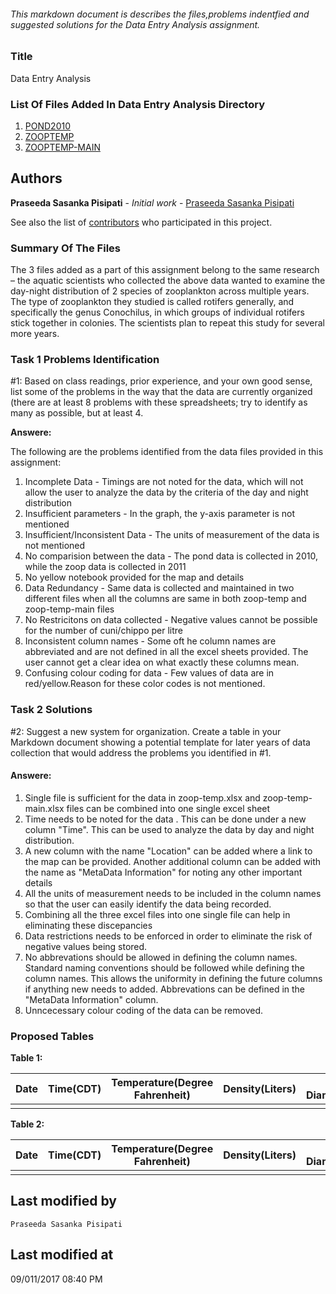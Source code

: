 ###### This markdown document is describes the files,problems indentfied and suggested solutions for the Data Entry Analysis assignment.

### Title
Data Entry Analysis

### List Of Files Added In Data Entry Analysis Directory
1. [POND2010](https://github.com/PraseedaSasankaPisipati/Assignment-1-D2Decisions/blob/master/DataEntryAnalysis/pond2010.xlsx)
2. [ZOOPTEMP](https://github.com/PraseedaSasankaPisipati/Assignment-1-D2Decisions/blob/master/DataEntryAnalysis/zoop%20-%20temp-main.xlsx)
3. [ZOOPTEMP-MAIN](https://github.com/PraseedaSasankaPisipati/Assignment-1-D2Decisions/blob/master/DataEntryAnalysis/zoop%20-%20temp.xlsx)


## Authors

**Praseeda Sasanka Pisipati** - *Initial work* - [Praseeda Sasanka Pisipati](https://github.com/PraseedaSasankaPisipati)

See also the list of [contributors](https://github.com/PraseedaSasankaPisipati/Assignment-1-D2Decisions/graphs/contributors) who participated in this project.

### Summary Of The Files

The 3 files added as a part of this assignment belong to the same research – the aquatic scientists who collected the above data wanted to examine the day-night distribution of 2 species of zooplankton across multiple years. The type of zooplankton they studied is called rotifers generally, and specifically the genus Conochilus, in which groups of individual rotifers stick together in colonies. The scientists plan to repeat this study for several more years. 

### Task 1 Problems Identification

#1: Based on class readings, prior experience, and your own good sense, list some of the problems in the way that the data are currently organized (there are at least 8 problems with these spreadsheets; try to identify as many as possible, but at least 4.

**Answere:** 

The following are the problems identified from the data files provided in this assignment:
1. Incomplete Data - Timings are not noted for the data, which will not allow the user to analyze the data by the criteria of the day and night distribution
2. Insufficient parameters - In the graph, the y-axis parameter is not mentioned
3. Insufficient/Inconsistent Data - The units of measurement of the data is not mentioned
4. No comparision between the data - The pond data is collected in 2010, while the zoop data is collected in 2011
5. No yellow notebook provided for the map and details
6. Data Redundancy - Same data is collected and maintained in two different files when all the columns are same in both zoop-temp and zoop-temp-main files
7. No Restricitons on data collected - Negative values cannot be possible for the number of cuni/chippo per litre
8. Inconsistent column names - Some oft he column names are abbreviated and are not defined in all the excel sheets provided. The user cannot get a clear idea on what exactly these columns mean.
9. Confusing colour coding for data - Few values of data are in red/yellow.Reason for these color codes is not mentioned.

### Task 2 Solutions

#2: Suggest a new system for organization. Create a table in your Markdown document showing a potential template for later years of data collection that would address the problems you identified in #1.

#### **Answere**:

1. Single file is sufficient for the data in zoop-temp.xlsx and zoop-temp-main.xlsx files can be combined into one single excel sheet
2. Time needs to be noted for the data . This can be done under a new column "Time". This can be used to analyze the data by day and night distribution.
3. A new column with the name "Location" can be added  where a link to the map can be provided. Another additional column can be added with the name as "MetaData Information" for noting any other important details
4. All the units of measurement needs to be included in the column names so that the user can easily identify the data being recorded.
5. Combining all the three excel files into one single file can help in eliminating these discepancies
6. Data restrictions needs to be enforced in order to eliminate the risk of negative values being stored.
7. No abbrevations should be allowed in defining the column names. Standard naming conventions should be followed while defining the column names. This allows the uniformity in defining the future columns if anything new needs to added. Abbrevations can be defined in the "MetaData Information" column.
8. Unncecessary colour coding of the data can be removed.

### Proposed Tables 

**Table 1:**  

| Date | Time(CDT) | Temperature(Degree Fahrenheit) | Density(Liters) | Colony Diameter(meters) | Species | Depth(meters) | Chippo #/L | Chippo Colony Size(millimeter) | Chlorophyll A | Station | Miscellaneous Information |
|------|-----------|-----------------------------|-----------------|-------------------------|---------|---------------|------------|--------------------------------|---------------|---------|---------------------------|
|      |           |                             |                 |                         |         |               |            |                                |               |         |                           |

**Table 2:**  

| Date | Time(CDT) | Temperature(Degree Fahrenheit) | Density(Liters) | Colony Diameter(meters) | Species | Depth(meters) | Cuni #/L | Cuni Colony Size(millimeter) | Chlorophyll A | Station | Miscellaneous Information |
|------|-----------|-----------------------------|-----------------|-------------------------|---------|---------------|----------|------------------------------|---------------|---------|---------------------------|
|      |           |                             |                 |                         |         |               |          |                              |               |         |                           |

## Last modified by
    Praseeda Sasanka Pisipati

## Last modified at
   09/011/2017 08:40 PM 
